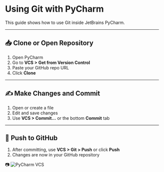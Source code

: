 
# Using Git with PyCharm

This guide shows how to use Git inside JetBrains PyCharm.

---

## 📥 Clone or Open Repository

1. Open PyCharm
2. Go to **VCS > Get from Version Control**
3. Paste your GitHub repo URL
4. Click **Clone**

---

## ✍️ Make Changes and Commit

1. Open or create a file
2. Edit and save changes
3. Use **VCS > Commit...** or the bottom **Commit** tab

---

## 🚀 Push to GitHub

1. After committing, use **VCS > Git > Push** or click **Push**
2. Changes are now in your GitHub repository

📷 ![PyCharm VCS](https://resources.jetbrains.com/help/img/idea/2022.3/commit_changes.png)
